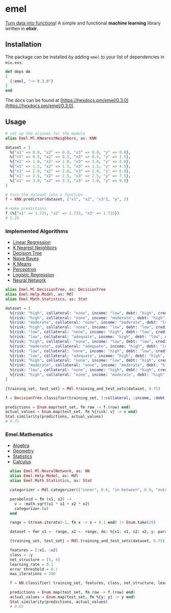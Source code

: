   # emel
  
  [Turn data into functions](https://github.com/mrdimosthenis/emel)! A simple and functional **machine learning** library written in **elixir**.

  ## Installation

  The package can be installed by adding `emel` to your list of dependencies in `mix.exs`:

  ```elixir
  def deps do
  [
    {:emel, "~> 0.3.0"}
  ]
  end
  ```

  The docs can be found at [https://hexdocs.pm/emel/0.3.0](https://hexdocs.pm/emel/0.3.0).

  ## Usage

  ```elixir
  # set up the aliases for the module
  alias Emel.Ml.KNearestNeighbors, as: KNN

  dataset = [
    %{"x1" => 0.0, "x2" => 0.0, "x3" => 0.0, "y" => 0.0},
    %{"x1" => 0.5, "x2" => 0.5, "x3" => 0.5, "y" => 1.5},
    %{"x1" => 1.0, "x2" => 1.0, "x3" => 1.0, "y" => 3.0},
    %{"x1" => 1.5, "x2" => 1.5, "x3" => 1.5, "y" => 4.5},
    %{"x1" => 2.0, "x2" => 2.0, "x3" => 2.0, "y" => 6.0},
    %{"x1" => 2.5, "x2" => 2.5, "x3" => 2.5, "y" => 7.5},
    %{"x1" => 3.0, "x2" => 3.3, "x3" => 3.0, "y" => 9.0}
  ]

  # turn the dataset into a function
  f = KNN.predictor(dataset, ["x1", "x2", "x3"], "y", 2)

  # make predictions
  f.(%{"x1" => 1.725, "x2" => 1.725, "x3" => 1.725})
  # 5.25
  ```

  ### Implemented Algorithms

  * [Linear Regression](https://hexdocs.pm/emel/0.3.0/Emel.Ml.LinearRegression.html)
  * [K Nearest Neighbors](https://hexdocs.pm/emel/0.3.0/Emel.Ml.KNearestNeighbors.html)
  * [Decision Tree](https://hexdocs.pm/emel/0.3.0/Emel.Ml.DecisionTree.html)
  * [Naive Bayes](https://hexdocs.pm/emel/0.3.0/Emel.Ml.NaiveBayes.html)
  * [K Means](https://hexdocs.pm/emel/0.3.0/Emel.Ml.KMeans.html)
  * [Perceptron](https://hexdocs.pm/emel/0.3.0/Emel.Ml.Perceptron.html)
  * [Logistic Regression](https://hexdocs.pm/emel/0.3.0/Emel.Ml.LogisticRegression.html)
  * [Neural Network](https://hexdocs.pm/emel/0.3.0/Emel.Ml.NeuralNetwork.html)

  ```elixir
  alias Emel.Ml.DecisionTree, as: DecisionTree
  alias Emel.Help.Model, as: Mdl
  alias Emel.Math.Statistics, as: Stat

  dataset = [
    %{risk: "high", collateral: "none", income: "low", debt: "high", credit_history: "bad"},
    %{risk: "high", collateral: "none", income: "moderate", debt: "high", credit_history: "unknown"},
    %{risk: "moderate", collateral: "none", income: "moderate", debt: "low", credit_history: "unknown"},
    %{risk: "high", collateral: "none", income: "low", debt: "low", credit_history: "unknown"},
    %{risk: "low", collateral: "none", income: "high", debt: "low", credit_history: "unknown"},
    %{risk: "low", collateral: "adequate", income: "high", debt: "low", credit_history: "unknown"},
    %{risk: "high", collateral: "none", income: "low", debt: "low", credit_history: "bad"},
    %{risk: "moderate", collateral: "adequate", income: "high", debt: "low", credit_history: "bad"},
    %{risk: "low", collateral: "none", income: "high", debt: "low", credit_history: "good"},
    %{risk: "low", collateral: "adequate", income: "high", debt: "high", credit_history: "good"},
    %{risk: "high", collateral: "none", income: "low", debt: "high", credit_history: "good"},
    %{risk: "moderate", collateral: "none", income: "moderate", debt: "high", credit_history: "good"},
    %{risk: "low", collateral: "none", income: "high", debt: "high", credit_history: "good"},
    %{risk: "high", collateral: "none", income: "moderate", debt: "high", credit_history: "bad"}
  ]

  {training_set, test_set} = Mdl.training_and_test_sets(dataset, 0.75)

  f = DecisionTree.classifier(training_set, [:collateral, :income, :debt, :credit_history], :risk)

  predictions = Enum.map(test_set, fn row -> f.(row) end)
  actual_values = Enum.map(test_set, fn %{risk: v} -> v end)
  Stat.similarity(predictions, actual_values)
  # 0.75
  ```

  ### Emel.Mathematics

  * [Algebra](https://hexdocs.pm/emel/0.3.0/Emel.Math.Algebra.html)
  * [Geometry](https://hexdocs.pm/emel/0.3.0/Emel.Math.Geometry.html)
  * [Statistics](https://hexdocs.pm/emel/0.3.0/Emel.Math.Statistics.html)
  * [Calculus](https://hexdocs.pm/emel/0.3.0/Emel.Math.Calculus.html)

  ```elixir
    alias Emel.Ml.NeuralNetwork, as: NN
    alias Emel.Help.Model, as: Mdl
    alias Emel.Math.Statistics, as: Stat

    categorizer = Mdl.categorizer(["inner", 0.6, "in between", 0.9, "outer"])

    paraboloid = fn (x1, x2) ->
      v = :math.sqrt(x1 * x1 + x2 * x2)
      categorizer.(v)
    end

    range = Stream.iterate(-1, fn x -> x + 0.1 end) |> Enum.take(20)

    dataset = for x1 <- range, x2 <- range, do: %{x1: x1, x2: x2, y: paraboloid.(x1, x2)}

    {training_set, test_set} = Mdl.training_and_test_sets(dataset, 0.75)

    features = [:x1, :x2]
    class = :y
    net_structure = [5, 4]
    learning_rate = 0.1
    error_threshold = 0.1
    max_iterations = 200

    f = NN.classifier( training_set, features, class, net_structure, learning_rate, error_threshold, max_iteration)

    predictions = Enum.map(test_set, fn row -> f.(row) end)
    actual_values = Enum.map(test_set, fn %{y: y} -> y end)
    Stat.similarity(predictions, actual_values)
    # 0.85
  ```
  